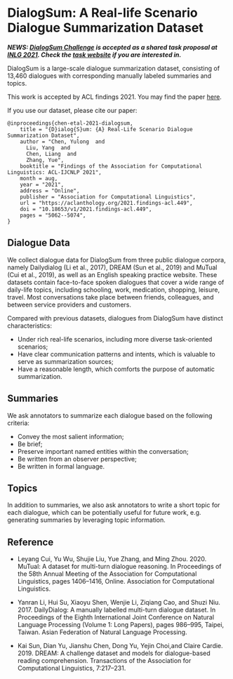 # DialogSum: A Real-life Scenario Dialogue Summarization Dataset

***NEWS: [DialogSum Challenge](https://aclanthology.org/2021.inlg-1.33.pdf) is accepted as a shared task proposal at [INLG 2021](https://inlg2021.github.io). Check the [task website](https://cylnlp.github.io/dialogsum_challenge/) if you are interested in.***

DialogSum is a large-scale dialogue summarization dataset, consisting of 13,460 dialogues with corresponding manually labeled summaries and topics.

This work is accepted by ACL findings 2021. You may find the paper [here](https://aclanthology.org/2021.findings-acl.449).

If you use our dataset, please cite our paper:
```
@inproceedings{chen-etal-2021-dialogsum,
    title = "{D}ialog{S}um: {A} Real-Life Scenario Dialogue Summarization Dataset",
    author = "Chen, Yulong  and
      Liu, Yang  and
      Chen, Liang  and
      Zhang, Yue",
    booktitle = "Findings of the Association for Computational Linguistics: ACL-IJCNLP 2021",
    month = aug,
    year = "2021",
    address = "Online",
    publisher = "Association for Computational Linguistics",
    url = "https://aclanthology.org/2021.findings-acl.449",
    doi = "10.18653/v1/2021.findings-acl.449",
    pages = "5062--5074",
}
```

## Dialogue Data
We collect dialogue data for DialogSum from three public dialogue corpora, namely Dailydialog (Li et al., 2017), DREAM (Sun et al., 2019) and MuTual (Cui et al., 2019), as well as an English speaking practice website. 
These datasets contain face-to-face spoken dialogues that cover a wide range of daily-life topics, including schooling, work, medication, shopping, leisure, travel.
Most conversations take place between friends, colleagues, and between service providers and customers.

Compared with previous datasets, dialogues from DialogSum have distinct characteristics: 
* Under rich real-life scenarios, including more diverse task-oriented scenarios;
* Have clear communication patterns and intents, which is valuable to serve as summarization sources;
* Have a reasonable length, which comforts the purpose of automatic summarization.

## Summaries
We ask annotators to summarize each dialogue based on the following criteria:
* Convey the most salient information;
* Be brief;
* Preserve important named entities within the conversation;
* Be written from an observer perspective;
* Be written in formal language.

## Topics
In addition to summaries, we also ask annotators to write a short topic for each dialogue, which can be potentially useful for future work, e.g. generating summaries by leveraging topic information.




## Reference

* Leyang Cui, Yu Wu, Shujie Liu, Yue Zhang, and Ming Zhou. 2020. MuTual: A dataset for multi-turn dialogue reasoning. In Proceedings of the 58th Annual Meeting of the Association for Computational Linguistics, pages 1406–1416, Online. Association for Computational Linguistics.

* Yanran Li, Hui Su, Xiaoyu Shen, Wenjie Li, Ziqiang Cao, and Shuzi Niu. 2017. DailyDialog: A manually labelled multi-turn dialogue dataset. In Proceedings of the Eighth International Joint Conference on Natural Language Processing (Volume 1: Long Papers), pages 986–995, Taipei, Taiwan. Asian Federation of Natural Language Processing.

* Kai Sun, Dian Yu, Jianshu Chen, Dong Yu, Yejin Choi,and Claire Cardie. 2019. DREAM: A challenge dataset and models for dialogue-based reading comprehension. Transactions of the Association for Computational Linguistics, 7:217–231.


